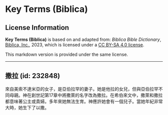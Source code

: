 # Key Terms (Biblica)

## License Information

**Key Terms (Biblica)** is based on and adapted from: _Biblica Bible Dictionary_, [Biblica, Inc.](https://www.biblica.com/), 2023, which is licensed under a [CC BY-SA 4.0 license](https://creativecommons.org/licenses/by-sa/4.0/legalcode.en).

This markdown version is provided under the same license.



--------------------------------

## 撒拉 (id: 232848)

來自美索不達米亞的女子，是亞伯拉罕的妻子。她是他拉的女兒，但與亞伯拉罕不同母親。神在創世記第17章中將撒萊的名字改為撒拉。在希伯來文中，撒萊和撒拉都意味著公主或貴婦。多年來她無法生育。神應許她會有一個兒子。當她年紀非常大時，她生下了以撒。


